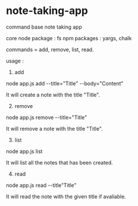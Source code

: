 # note-taking-app
command base note taking app

core node package : fs
npm packages : yargs, chalk

commands = add, remove, list, read.

usage :

1. add

node app.js add --title="Title" --body="Content"        

It will create a note with the title "Title".

2. remove

node app.js remove --title="Title"

It will remove a note with the title "Title".

3. list

node app.js list

It will list all the notes that has been created.

4. read

node app.js read --title"Title"

It will read the note with the given title if avaliable.
